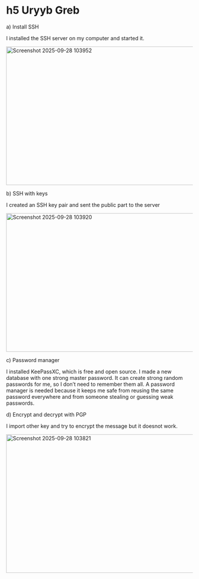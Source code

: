 # h5 Uryyb Greb

a) Install SSH

I installed the SSH server on my computer and started it.

<img width="555" height="374" alt="Screenshot 2025-09-28 103952" src="https://github.com/user-attachments/assets/7ae0dcdd-c3dc-41ff-81d2-139dd680fbb6" />


b) SSH with keys

I created an SSH key pair and sent the public part to the server

<img width="556" height="374" alt="Screenshot 2025-09-28 103920" src="https://github.com/user-attachments/assets/16aab490-4a17-4828-803e-165432b5a11c" />


c) Password manager

I installed KeePassXC, which is free and open source. I made a new database with one strong master password. It can create strong random passwords for me, so I don’t need to remember them all. A password manager is needed because it keeps me safe from reusing the same password everywhere and from someone stealing or guessing weak passwords.

d) Encrypt and decrypt with PGP

I import other key and try to encrypt the message but it doesnot work.

<img width="556" height="374" alt="Screenshot 2025-09-28 103821" src="https://github.com/user-attachments/assets/454a01ca-a8fd-444b-b698-3c4454b1ad16" />



